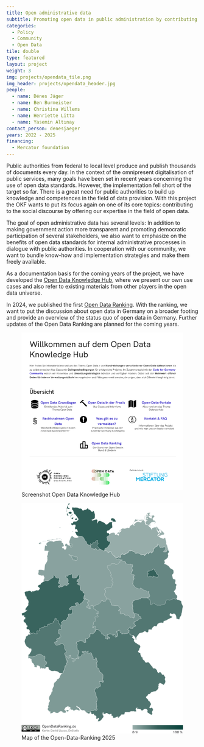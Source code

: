 ```yaml
---
title: Open administrative data
subtitle: Promoting open data in public administration by contributing with our civil society expertise
categories:
  - Policy
  - Community
  - Open Data
tile: double
type: featured 
layout: project
weight: 3
img: projects/opendata_tile.png
img_header: projects/opendata_header.jpg
people:
  - name: Dénes Jäger
  - name: Ben Burmeister
  - name: Christina Willems
  - name: Henriette Litta
  - name: Yasemin Altınay
contact_person: denesjaeger
years: 2022 - 2025
financing:
  - Mercator foundation
---
```

Public authorities from federal to local level produce and publish thousands of documents every day. In the context of the omnipresent digitalisation of public services, many goals have been set in recent years concerning the use of open data standards. However, the implementation fell short of the target so far. There is a great need for public authorities to build up knowledge and competences in the field of data provision. With this project the OKF wants to put its focus again on one of its core topics: contributing to the social discourse by offering our expertise in the field of open data.

The goal of open administrative data has several levels: In addition to making government action more transparent and promoting democratic participation of several stakeholders, we also want to emphasize on the benefits of open data standards for internal administrative processes in dialogue with public authorities. In cooperation with our community, we want to bundle know-how and implementation strategies and make them freely available. 

As a documentation basis for the coming years of the project, we have developed the <a href="https://opendata.okfn.de" target="_blank">Open Data Knowledge Hub</a>, where we present our own use cases and also refer to existing materials from other players in the open data universe.

In 2024, we published the first <a href="https://opendataranking.de" target="_blank">Open Data Ranking</a>. With the ranking, we want to put the discussion about open data in Germany on a broader footing and provide an overview of the status quo of open data in Germany. Further updates of the Open Data Ranking are planned for the coming years.

<div class="two-img offset-lg-2">
  <figure class="license">
       <a href="https://opendata.okfn.de" target="_blank"><img alt="Screenshot vom Open Data Knowledge Hub" src="/files/projects/opendata_OKhub.png"></a>
        <figcaption>Screenshot Open Data Knowledge Hub</figcaption>
    </figure>
    <figure class="license">
        <a href="https://opendataranking.de" target="_blank"><img alt="Karte des Open-Data-Rankings 2025" src="/files/projects/opendata_ranking.png"></a>
        <figcaption>Map of the Open-Data-Ranking 2025</figcaption>
    </figure>
</div>
</div>
